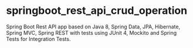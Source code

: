 # springboot_rest_api_crud_operation
Spring Boot Rest API app based on Java 8, Spring Data, JPA, Hibernate, Spring MVC, Spring REST with tests using JUnit 4, Mockito and Spring Tests for Integration Tests.

